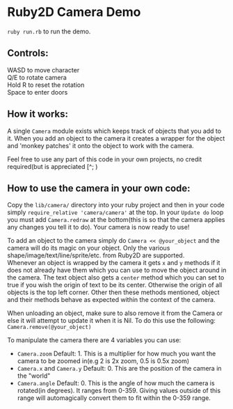 # Ruby2D Camera Demo

`ruby run.rb` to run the demo.

## Controls:

WASD to move character  
Q/E to rotate camera  
Hold R to reset the rotation  
Space to enter doors

## How it works:

A single `Camera` module exists which keeps track of objects that you add to it. When you add an object to the camera it creates a wrapper for the object and 'monkey patches' it onto the object to work with the camera.

Feel free to use any part of this code in your own projects, no credit required(but is appreciated [^; )

## How to use the camera in your own code:

Copy the `lib/camera/` directory into your ruby project and then in your code simply ```require_relative 'camera/camera'``` at the top. In your `Update do` loop you must add ```Camera.redraw``` at the bottom(this is so that the camera applies any changes you tell it to do). Your camera is now ready to use!

To add an object to the camera simply do ```Camera << @your_object``` and the camera will do its magic on your object. Only the various shape/image/text/line/sprite/etc. from Ruby2D are supported.  
Whenever an object is wrapped by the camera it gets `x` and `y` methods if it does not already have them which you can use to move the object around in the camera. The text object also gets a `center` method which you can set to true if you wish the origin of text to be its center. Otherwise the origin of all objects is the top left corner. Other then these methods mentioned, object and their methods behave as expected within the context of the camera.

When unloading an object, make sure to also remove it from the Camera or else it will attempt to update it when it is Nil. To do this use the following: `Camera.remove(@your_object)`

To manipulate the camera there are 4 variables you can use:

- `Camera.zoom` Default: 1. This is a multiplier for how much you want the camera to be zoomed in(e.g 2 is 2x zoom, 0.5 is 0.5x zoom)
- `Camera.x` and `Camera.y` Default: 0. This are the position of the camera in the "world"
- `Camera.angle` Default: 0. This is the angle of how much the camera is rotated(in degrees). It ranges from 0-359. Giving values outside of this range will automagically convert them to fit within the 0-359 range.


